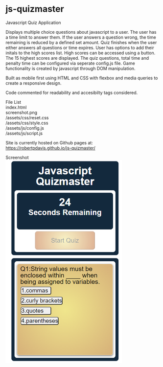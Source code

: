 # js-quizmaster

Javascript Quiz Application

Displays multiple choice questions about javascript to a user. The user has a time limit to answer them. 
If the user answers a question wrong, the time remaining is reduced by a defined set amount.
Quiz finishes when the user either answers all questions or time expires.
User has options to add their initals to the high scores list. High scores can be accessed using a button.
The 15 highest scores are displayed. 
The quiz questions, total time and penalty time can be configured via seperate config.js file.
Game functionality is created by javascript through DOM manipulation.

Built as mobile first using HTML and CSS with flexbox and media queries to create a responsive design. 

Code commented for readability and accesibilty tags considered.

File List <br/>
index.html <br/>
screenshot.png <br/>
/assets/css/reset.css <br/>
/assets/css/style.css <br/>
/assets/js/config.js<br/>
/assets/js/script.js <br/>

Site is currently hosted on Github pages at: https://robertpdavis.github.io/js-quizmaster/ 

Screenshot<br/>
![Webpage screenshot](https://github.com/robertpdavis/js-quizmaster/blob/main/screenshot.png "Screenshot of webpage")